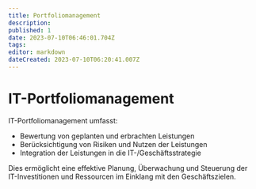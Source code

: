 ```yaml
---
title: Portfoliomanagement
description: 
published: 1
date: 2023-07-10T06:46:01.704Z
tags: 
editor: markdown
dateCreated: 2023-07-10T06:20:41.007Z
---
```


# IT-Portfoliomanagement

IT-Portfoliomanagement umfasst:

- Bewertung von geplanten und erbrachten Leistungen
- Berücksichtigung von Risiken und Nutzen der Leistungen
- Integration der Leistungen in die IT-/Geschäftsstrategie

Dies ermöglicht eine effektive Planung, Überwachung und Steuerung der IT-Investitionen und Ressourcen im Einklang mit den Geschäftszielen.